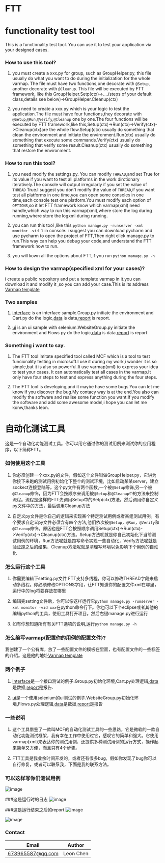 FTT
==== 
# functionality test tool
This is a functionality test tool. You can use it to test your application via your designed cases.

### How to use this tool?
1. you must create a xxx.py for group, such as GroupHelper.py, this file usually do what you want to do during the initialization for the whole varmap. The file must have two functions,one decorate with `@Setup`, another decorate with `@Cleanup`. This file will be executed by FTT framework, like this GroupHelper.Setp(ctx)->....(steps of your default class,details see below)->GroupHelper.Cleanup(ctx)

2. you need to create a xxx.py which is your logic to test the application.The file must have four functions,they decorate with `@Setup`,`@Run`,`@Verify`,`@Cleanup` one by one.The four functions will be executed by FTT framework,like this,Setup(ctx)->Run(ctx)->Verify(ctx)->Cleanup(ctx)are the whole flow.Setup(ctx) usually do something that clean the environment and initiate the environment.Run(ctx) usually do something that execute some commands.Verify(ctx) usually do something that verify some result.Cleanup(ctx) usually do something that restore the environment.

### How to run this tool?
1. you need modify the settings.py.
You can modify `THREAD`,and set True for its value if you want to test all platforms in the work dirctionary iteratively.The console will output irregularly if you set the value of `THREAD` True.I suggest you don't modify the value of `THREAD`,if you want test all platforms in one time,you can open some consoles in one time,each console test one platform.You must modify each option of `OPTIONS`,so it let FTT framework know which varmap(xml) need handle,which way to run this varmap(xml),where store the log during running,where store the logxml during running.
 
2. you can run this tool ,like this `python manage.py -runserver -xml monitor -vid 1` in console. i suggest you can download pycharm and use pycharm to open the project of FTT,Then right click manage.py to run.This way can help you debug your code,and understand the FTT framework how to run.

3. you will kown all the options about FTT,if you run `python manage.py -h`

### How to design the varmap(specified xml for your cases)?
i create a public repository and put a template varmap in it.you can download it and modify it ,so you can add your case.This is its address [Varmap template](https://github.com/leoche666/VarmapTemplate)
 
### Two samples
1. [interface](https://github.com/leoche666/FTT/tree/master/automation/interface) is an interface sample.Group.py initiate the environment and Cart.py do the logic,[data](https://github.com/leoche666/FTT/blob/master/automation/cases/interface.xml) is data,[report](https://github.com/leoche666/FTT/blob/master/automation/cases/interface.html) is report.

2. [ui](https://github.com/leoche666/FTT/tree/master/automation/ui) is an ui sample with selenium.WebsiteGroup.py initiate the environment and Flows.py do the logic,[data](https://github.com/leoche666/FTT/blob/master/automation/cases/ui.xml) is data,[report](https://github.com/leoche666/FTT/blob/master/automation/cases/ui.html) is report


### Something i want to say.
1. The FTT tool imitate specified tool called MCF which is a tool to test funcionality testing in microsoft.I use it during my work,i wonder it is so simple,but it is also so powerful.It use varmap(xml) to express your idea to test your cases. It can automatically test all cases in the varmap.It only have four steps to test and express anything during the four steps.
 
2. The FTT tool is developing,and it maybe have some bugs.You can let me know if you discover the bug.My contacy way is at the end.You also can modify the software and realise some function you want.If you modify the software and add some awesome model,i hope you can let me konw,thanks leon.
 

自动化测试工具
====
这是一个自动化功能测试工具。你可以用它通过你的测试用例来测试你的应用程序，以下简称FTT。

### 如何使用这个工具
1. 你必须创建一个xxx.py的文件，假如这个文件叫做GroupHelper.py，它讲为你接下来跑的测试用例初始化下整个的测试环境，比如启动某某server，建立sockect连接登陆等。这个py文件有两个函数,一个被`@Setup`修饰,另一个被`@Cleanup`修饰，因为FTT会按顺序来调用被`@Setup`和`@Cleanup中`的方法来控制流程。流程是这样的FTT先调用Setup中的Setp(ctx)方法，然后调用你自定义py文件中的方法，最后调用Cleanup方法

2. 自定义py文件是你自己的逻辑来实现某个特定测试用例或者某组测试用例。有个要求自定义py文件必须含有四个方法,他们依次被`@Setup`，`@Run`，`@Verify`和`@Cleanup`修饰。原因也是FTT会按照顺序调用Setup(ctx)->Run(ctx)->Verify(ctx)->Cleanup(ctx)方法。Setup方法呢就是你自己初始化下当前测试用例的环境，Run方法呢就是跑写命令实现一些自动化，Verify方法呢就是验证跑之后的结果，Cleanup方法呢就是清理写环境以免影响下个用例的自动化

### 怎么运行这个工具
1. 你需要编辑下setting.py文件
FTT支持多线程，你可以修改THREAD字段来启动多线程。你必须修改OPTIONS字段，让FTT知道你的配置文件xml在哪里，运行中的log将要存放在哪里

2. 编辑完setting文件后，你可以像这样运行它`python manage.py -runserver -xml monitor -vid xxx`在python命令行下。你也可以下个eclipse或者其他的编辑python的工具，使用工具打开项目，然后右键manage.py进行运行

3. 如有你想知道所有有关FTT选项的说明,运行`python manage.py -h`

### 怎么编写varmap(配置你的用例的配置文件)?
我创建了一个公有库，放了一些配置文件的模板在里面，也有配置文件的一些标签的介绍。这是他的地址[Varmap template](https://github.com/leoche666/VarmapTemplate)

### 两个例子
1. [interface](https://github.com/leoche666/FTT/tree/master/automation/interface)是一个接口测试的例子.Group.py初始化环境,Cart.py处理逻辑,[data](https://github.com/leoche666/FTT/blob/master/automation/cases/interface.xml)是数据,[report](https://github.com/leoche666/FTT/blob/master/automation/cases/interface.html)是报告.

2. [ui](https://github.com/leoche666/FTT/tree/master/automation/ui)是一个使用selenium的ui测试的例子.WebsiteGroup.py初始化环境,Flows.py处理逻辑,[data](https://github.com/leoche666/FTT/blob/master/automation/cases/ui.xml)是数据,[report](https://github.com/leoche666/FTT/blob/master/automation/cases/ui.html)是报告


### 一些说明
1. 这个工具借鉴了一款叫MCF的自动化测试工具的一些思路，它是微软的一款自动化功能测试框架，我有幸在工作中使用过它，感叹它的简单和强大。它使用varmap(xml)来表达你的测试用例，还提供多种测试用例的运行方式，操作起来简单又方便，而且只有4个步骤。

2. FTT工具是我业余时间开发的，或者还有很多bug，假如你发现了bug你可以自行修复，或者可以联系我，下面是我的联系方法。


### 可以这样写你们测试用例
![image](https://github.com/leoche666/FTT/blob/master/img-folder/xml.png)

###这是运行时的日志
![image](https://github.com/leoche666/FTT/blob/master/img-folder/log.png)

###这是运行结束之后的report
![image](https://github.com/leoche666/FTT/blob/master/img-folder/Interface_report.png)

![image](https://github.com/leoche666/FTT/blob/master/img-folder/error_report.png)



### Contact
Email| Author
--------------|-------------
673965587@qq.com |Leon Chen
